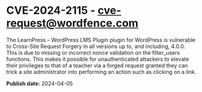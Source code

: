 # CVE-2024-2115 - cve-request@wordfence.com

The LearnPress – WordPress LMS Plugin plugin for WordPress is vulnerable to Cross-Site Request Forgery in all versions up to, and including, 4.0.0. This is due to missing or incorrect nonce validation on the filter_users functions. This makes it possible for unauthenticated attackers to elevate their privileges to that of a teacher via a forged request granted they can trick a site administrator into performing an action such as clicking on a link.

**Publish date:** 2024-04-05
